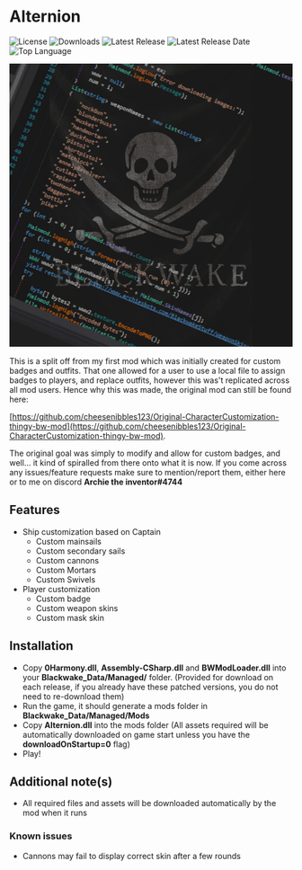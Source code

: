 # Alternion

![License](https://img.shields.io/github/license/cheesenibbles123/Alternion-BW-mod)
![Downloads](https://img.shields.io/github/downloads/cheesenibbles123/Alternion-BW-mod/total)
![Latest Release](https://img.shields.io/github/v/release/cheesenibbles123/Alternion-BW-mod)
![Latest Release Date](https://img.shields.io/github/release-date/cheesenibbles123/Alternion-BW-mod)
![Top Language](https://img.shields.io/github/languages/top/cheesenibbles123/Alternion-BW-mod)

![custom Image](https://github.com/cheesenibbles123/Alternion-BW-mod/blob/master/Images/bwCsharp.jpg)

This is a split off from my first mod which was initially created for custom badges and outfits. That one allowed for a user to use a local file to assign badges to players, and replace outfits, however this was't replicated across all mod users. Hence why this was made, the original mod can still be found here: 

[https://github.com/cheesenibbles123/Original-CharacterCustomization-thingy-bw-mod](https://github.com/cheesenibbles123/Original-CharacterCustomization-thingy-bw-mod).

The original goal was simply to modify and allow for custom badges, and well... it kind of spiralled from there onto what it is now. If you come across any issues/feature requests make sure to mention/report them, either here or to me on discord **Archie the inventor#4744**

## Features

 - Ship customization based on Captain
    - Custom mainsails
    - Custom secondary sails
    - Custom cannons
    - Custom Mortars
    - Custom Swivels
 - Player customization
    - Custom badge
    - Custom weapon skins
    - Custom mask skin

## Installation

 - Copy **0Harmony.dll**, **Assembly-CSharp.dll** and **BWModLoader.dll** into your **Blackwake_Data/Managed/** folder. (Provided for download on each release, if you already have these patched versions, you do not need to re-download them)
 - Run the game, it should generate a mods folder in **Blackwake_Data/Managed/Mods**
 - Copy **Alternion.dll** into the mods folder
   (All assets required will be automatically downloaded on game start unless you have the **downloadOnStartup=0** flag)
 - Play!
 
## Additional note(s)

 - All required files and assets will be downloaded automatically by the mod when it runs

### Known issues

- Cannons may fail to display correct skin after a few rounds
